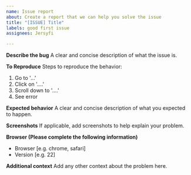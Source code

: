 ```yaml
---
name: Issue report
about: Create a report that we can help you solve the issue
title: "[ISSUE] Title"
labels: good first issue
assignees: Jersyfi

---
```


**Describe the bug**
A clear and concise description of what the issue is.

**To Reproduce**
Steps to reproduce the behavior:
1. Go to '...'
2. Click on '....'
3. Scroll down to '....'
4. See error

**Expected behavior**
A clear and concise description of what you expected to happen.

**Screenshots**
If applicable, add screenshots to help explain your problem.

**Browser (Please complete the following information)**
 - Browser [e.g. chrome, safari]
 - Version [e.g. 22]

**Additional context**
Add any other context about the problem here.
